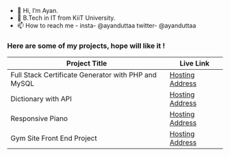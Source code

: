 - 👋 Hi, I’m Ayan.
- 🌱 B.Tech in IT from KiiT University.
- 📫 How to reach me - insta- @ayanduttaa twitter- @ayanduttaa

<!---
ayanduttaa/ayanduttaa is a ✨ special ✨ repository because its `README.md` (this file) appears on your GitHub profile.
You can click the Preview link to take a look at your changes.
--->
<h3>Here are some of my projects, hope will like it !</h3>

| Project Title                                  | Live Link                                  |
| --------------------------------------------- | --------------------------------------------- |
| Full Stack Certificate Generator with PHP and MySQL | <a href="https://cerprogphp.000webhostapp.com/" target="_blank" rel="noopener noreferrer">Hosting Address</a> |
| Dictionary with API                            | <a href="https://ayanduttaa.github.io/myDict/" target="_blank" rel="noopener noreferrer">Hosting Address</a> |
| Responsive Piano                               | <a href="https://ayanduttaa.github.io/myPiano/" target="_blank" rel="noopener noreferrer">Hosting Address</a> |
| Gym Site Front End Project                    | <a href="https://ayanduttaa.github.io/gymSite/" target="_blank" rel="noopener noreferrer">Hosting Address</a> |


      
  
